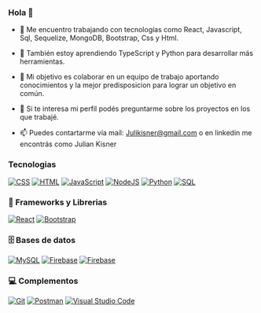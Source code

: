 ### Hola 👋



- 🔭 Me encuentro trabajando con tecnologías como React, Javascript, Sql, Sequelize, MongoDB, Bootstrap, Css y Html. 
- 🌱 También estoy aprendiendo TypeScript y Python para desarrollar más herramientas.

- 👯 Mi objetivo es colaborar en un equipo de trabajo aportando conocimientos y la mejor predisposicion para lograr un objetivo en común.
- 💬 Si te interesa mi perfil podés preguntarme sobre los proyectos en los que trabajé. 
- 📫 Puedes contartarme vía mail: Julikisner@gmail.com o en linkedin me encontrás como Julian Kisner 


### Tecnologias 

<a href="https://github.com/Jkisner24?tab=repositories"><img alt="CSS" src="https://img.shields.io/badge/CSS%20-%231572B6.svg?logo=css3&logoColor=white"></a>
    <a href="https://github.com/Jkisner24?tab=repositories"><img alt="HTML" src="https://img.shields.io/badge/HTML%20-%23E34F26.svg?logo=html5&logoColor=white"></a>
    <a href="https://github.com/Jkisner24?tab=repositories"><img alt="JavaScript" src="https://img.shields.io/badge/JavaScript%20-%23F7DF1E.svg?logo=javascript&logoColor=black"></a>
    <a href="https://github.com/Jkisner24?tab=repositories"><img alt="NodeJS" src="https://img.shields.io/badge/Node.js%20-%2343853D.svg?logo=node.js&logoColor=white"></a>
    <a href="https://github.com/Jkisner24?tab=repositories"><img alt="Python" src="https://img.shields.io/badge/Python%20-%2314354C.svg?logo=python&logoColor=white"></a>
    <a href="https://github.com/Jkisner24?tab=repositories"><img alt="SQL" src="https://img.shields.io/badge/SQL%20-%23025E8C.svg?logo=amazon-dynamodb&logoColor=white"></a>


### 🧰 Frameworks y Librerias

<p>
    <a href="#"><img alt="React" src="https://img.shields.io/badge/React-20232A?style=for-the-badge&logo=react&logoColor=61DAFB"></a>
    <a href="#"><img alt="Bootstrap" src="https://img.shields.io/badge/Bootstrap-563D7C?style=for-the-badge&logo=bootstrap&logoColor=white"></a>


</p>

### 🗄️ Bases de datos 

<p>
    <a href="#"><img alt="MySQL" src="https://img.shields.io/badge/MySQL-00000F?style=for-the-badge&logo=mysql&logoColor=white"></a>
    <a href="#"><img alt="Firebase" src ="https://img.shields.io/badge/Firebase-%23316192.svg?logo=firebase&logoColor=white"></a>
    <a href="#"><img alt="Firebase" src ="https://img.shields.io/badge/MongoDB-4EA94B?style=for-the-badge&logo=mongodb&logoColor=white"></a>

</p>

### 💻 Complementos

<p>
    <a href="#"><img alt="Git" src="https://img.shields.io/badge/Git%20-%23F05033.svg?logo=git&logoColor=white"></a>
    <a href="#"><img alt="Postman" src="https://img.shields.io/badge/Postman-FF6C37?logo=postman&logoColor=white"></a>
    <a href="#"><img alt="Visual Studio Code" src="https://img.shields.io/badge/Visual%20Studio%20Code-0078d7.svg?logo=visual-studio-code&logoColor=white"></a>
      <a href="#"><img alt="Netlify" src="https://img.shields.io/badge/Netlify-00C7B7?style=for-the-badge&logo=netlify&logoColor=white</a>

</p>



